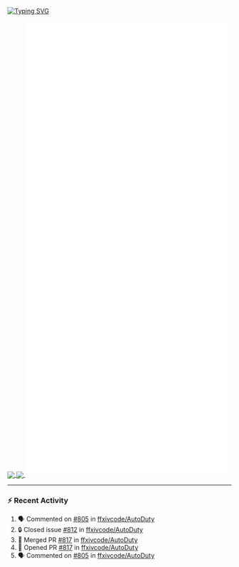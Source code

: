 [![Typing SVG](https://readme-typing-svg.demolab.com?font=Fira+Code&duration=1000&pause=1000&multiline=true&repeat=false&width=435&lines=Simon+Latusek+%7C+Gameplay+Engineer)](https://git.io/typing-svg)

<a href="https://github.com/anuraghazra/github-readme-stats">
  <img height=200 align="center" src="https://github-readme-stats.vercel.app/api?username=erdelf&theme=radical" />
</a>
<a href="https://github.com/anuraghazra/convoychat">
  <img height=200 align="center" src="https://streak-stats.demolab.com?user=erdelf&theme=radical&mode=weekly" />
</a>

<picture>
  <img src="/github-metrics.svg" alt="Metrics">
</picture>

---

### :zap: Recent Activity
<!--START_SECTION:activity-->
1. 🗣 Commented on [#805](https://github.com/ffxivcode/AutoDuty/issues/805#issuecomment-2695567352) in [ffxivcode/AutoDuty](https://github.com/ffxivcode/AutoDuty)
2. 🔒 Closed issue [#812](https://github.com/ffxivcode/AutoDuty/issues/812) in [ffxivcode/AutoDuty](https://github.com/ffxivcode/AutoDuty)
3. 🎉 Merged PR [#817](https://github.com/ffxivcode/AutoDuty/pull/817) in [ffxivcode/AutoDuty](https://github.com/ffxivcode/AutoDuty)
4. 💪 Opened PR [#817](https://github.com/ffxivcode/AutoDuty/pull/817) in [ffxivcode/AutoDuty](https://github.com/ffxivcode/AutoDuty)
5. 🗣 Commented on [#805](https://github.com/ffxivcode/AutoDuty/issues/805#issuecomment-2692694523) in [ffxivcode/AutoDuty](https://github.com/ffxivcode/AutoDuty)
<!--END_SECTION:activity-->

<!--
**erdelf/erdelf** is a ✨ _special_ ✨ repository because its `README.md` (this file) appears on your GitHub profile.

Here are some ideas to get you started:

- 🔭 I’m currently working on ...
- 🌱 I’m currently learning ...
- 👯 I’m looking to collaborate on ...
- 🤔 I’m looking for help with ...
- 💬 Ask me about ...
- 📫 How to reach me: ...
- 😄 Pronouns: ...
- ⚡ Fun fact: ...
-->
